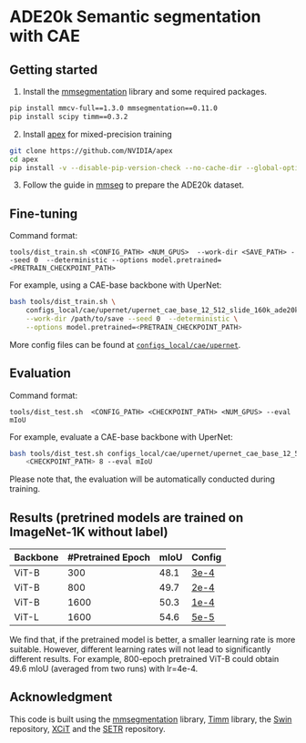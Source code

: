 # ADE20k Semantic segmentation with CAE

## Getting started 

1. Install the [mmsegmentation](https://github.com/open-mmlab/mmsegmentation) library and some required packages.

```bash
pip install mmcv-full==1.3.0 mmsegmentation==0.11.0
pip install scipy timm==0.3.2
```

2. Install [apex](https://github.com/NVIDIA/apex) for mixed-precision training

```bash
git clone https://github.com/NVIDIA/apex
cd apex
pip install -v --disable-pip-version-check --no-cache-dir --global-option="--cpp_ext" --global-option="--cuda_ext" ./
```

3. Follow the guide in [mmseg](https://github.com/open-mmlab/mmsegmentation/blob/master/docs/dataset_prepare.md) to prepare the ADE20k dataset.


## Fine-tuning

Command format:
```
tools/dist_train.sh <CONFIG_PATH> <NUM_GPUS>  --work-dir <SAVE_PATH> --seed 0  --deterministic --options model.pretrained=<PRETRAIN_CHECKPOINT_PATH>
```

For example, using a CAE-base backbone with UperNet:
```bash
bash tools/dist_train.sh \
    configs_local/cae/upernet/upernet_cae_base_12_512_slide_160k_ade20k_pt_4e-4.py 8 \
    --work-dir /path/to/save --seed 0  --deterministic \
    --options model.pretrained=<PRETRAIN_CHECKPOINT_PATH>
```

More config files can be found at [`configs_local/cae/upernet`](configs_local/cae/upernet).


## Evaluation

Command format:
```
tools/dist_test.sh  <CONFIG_PATH> <CHECKPOINT_PATH> <NUM_GPUS> --eval mIoU
```

For example, evaluate a CAE-base backbone with UperNet:

```bash
bash tools/dist_test.sh configs_local/cae/upernet/upernet_cae_base_12_512_slide_160k_ade20k_pt_4e-4.py \ 
    <CHECKPOINT_PATH> 8 --eval mIoU
```

Please note that, the evaluation will be automatically conducted during training.

## Results (pretrined models are trained on ImageNet-1K without label)

| Backbone | #Pretrained Epoch | mIoU | Config                                   |
| -------- | ----------------- | ---- | ---------------------------------------- |
| ViT-B    | 300               | 48.1 | [3e-4](./configs_local/cae/upernet/upernet_cae_base_12_512_slide_160k_ade20k_pt_3e-4.py) |
| ViT-B    | 800               | 49.7 | [2e-4](./configs_local/cae/upernet/upernet_cae_base_12_512_slide_160k_ade20k_pt_2e-4.py) |
| ViT-B    | 1600              | 50.3 | [1e-4](./configs_local/cae/upernet/upernet_cae_base_12_512_slide_160k_ade20k_pt_1e-4.py) |
| ViT-L    | 1600              | 54.6 | [5e-5](./configs_local/cae/upernet/upernet_cae_large_24_512_slide_160k_ade20k_pt_decay095_5e-5_dp015.py) |

We find that, if the pretrained model is better, a smaller learning rate is more suitable. However, different learning rates will not lead to significantly different results. For example, 800-epoch pretrained ViT-B could obtain 49.6 mIoU (averaged from two runs) with lr=4e-4.

## Acknowledgment 

This code is built using the [mmsegmentation](https://github.com/open-mmlab/mmsegmentation) library, [Timm](https://github.com/rwightman/pytorch-image-models) library, the [Swin](https://github.com/microsoft/Swin-Transformer) repository, [XCiT](https://github.com/facebookresearch/xcit) and the [SETR](https://github.com/fudan-zvg/SETR) repository.
